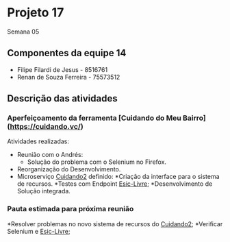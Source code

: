 # Projeto 17

Semana 05

## Componentes da equipe 14

* Filipe Filardi de Jesus - 8516761
* Renan de Souza Ferreira - 75573512

## Descrição das atividades

### Aperfeiçoamento da ferramenta [Cuidando do Meu Bairro] (https://cuidando.vc/)

Atividades realizadas:
* Reunião com o Andrés:
   * Solução do problema com o Selenium no Firefox.
* Reorganização do Desenvolvimento.
* Microserviço [Cuidando2](https://github.com/okfn-brasil/cuidando2) definido:
	*Criação da interface para o sistema de recursos.
	*Testes com Endpoint [Esic-Livre](https://github.com/okfn-brasil/esiclivre);
	*Desenvolvimento de Solução integrada.


### Pauta estimada para próxima reunião

*Resolver problemas no novo sistema de recursos do [Cuidando2](https://github.com/okfn-brasil/cuidando2);
*Verificar Selenium e [Esic-Livre](https://github.com/okfn-brasil/esiclivre);

